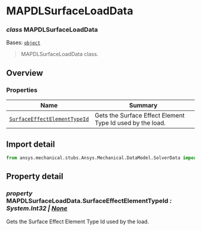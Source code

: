 <a id="mapdlsurfaceloaddata"></a>

# MAPDLSurfaceLoadData

<a id="MAPDLSurfaceLoadData"></a>

### *class* MAPDLSurfaceLoadData

Bases: [`object`](https://docs.python.org/3/library/functions.html#object)

> MAPDLSurfaceLoadData class.

> <!-- !! processed by numpydoc !! -->

<a id="overview"></a>

## Overview

### Properties

| Name | Summary |
|------------------------------------------------------------------------------------|-------------------------------------------------------------|
| [`SurfaceEffectElementTypeId`](#MAPDLSurfaceLoadData.SurfaceEffectElementTypeId)   | Gets the Surface Effect Element Type Id used by the load.   |

<a id="import-detail"></a>

## Import detail

```python
from ansys.mechanical.stubs.Ansys.Mechanical.DataModel.SolverData import MAPDLSurfaceLoadData
```

<a id="property-detail"></a>

## Property detail

<a id="MAPDLSurfaceLoadData.SurfaceEffectElementTypeId"></a>

### *property* MAPDLSurfaceLoadData.SurfaceEffectElementTypeId *: System.Int32 | [None](https://docs.python.org/3/library/constants.html#None)*

Gets the Surface Effect Element Type Id used by the load.

<!-- !! processed by numpydoc !! -->
